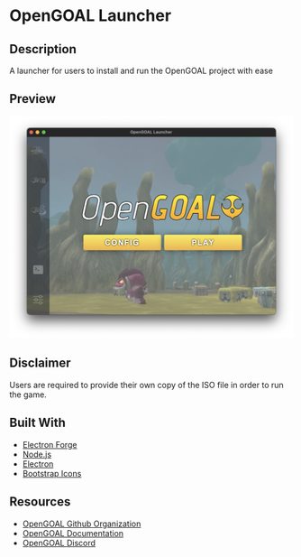 # OpenGOAL Launcher

## Description
A launcher for users to install and run the OpenGOAL project with ease

## Preview
![Launcher Preview](./docs//screenshots/screenshot.png)

## Disclaimer
Users are required to provide their own copy of the ISO file in order to run the game.

## Built With
- [Electron Forge](https://www.electronforge.io/)
- [Node.js](https://nodejs.org/en/)
- [Electron](https://www.electronjs.org/)
- [Bootstrap Icons](https://icons.getbootstrap.com/)

## Resources
- [OpenGOAL Github Organization](https://github.com/open-goal/)
- [OpenGOAL Documentation](https://open-goal.github.io/)
- [OpenGOAL Discord](https://discord.gg/twBEFbMnqw)
